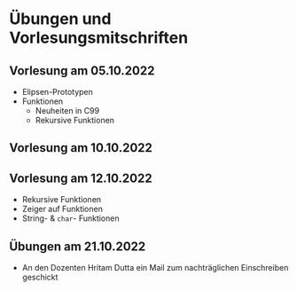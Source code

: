 # Übungen und Vorlesungsmitschriften

## Vorlesung am 05.10.2022
- Elipsen-Prototypen
- Funktionen
    - Neuheiten in C99
    - Rekursive Funktionen

## Vorlesung am 10.10.2022

## Vorlesung am 12.10.2022
- Rekursive Funktionen
- Zeiger auf Funktionen
- String- & `char`- Funktionen

## Übungen am 21.10.2022
- An den Dozenten Hritam Dutta ein Mail zum nachträglichen Einschreiben geschickt